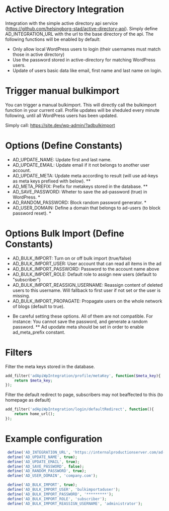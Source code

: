 # Active Directory Integration

Integration with the simple active directory api service (https://github.com/helsingborg-stad/active-directory-api). Simply define AD_INTEGRATION_URL with the url to the base directory of the api. The following functions will be enabled by default: 

- Only allow local WordPress users to login (their usernames must match those in active directory)
- Use the password stored in active-directory for matching WordPress users. 
- Update of users basic data like email, first name and last name on login. 

# Trigger manual bulkimport
You can trigger a manual bulkimport. This will directly call the bulkimport function in your current call. Profile updates will be sheduled every minute following, until all WordPress users has been updated. 

Simply call: https://site.dev/wp-admin/?adbulkimport

# Options (Define Constants)
- AD_UPDATE_NAME: Update first and last name. 
- AD_UPDATE_EMAIL: Update email if it not belongs to another user account. 
- AD_UPDATE_META: Update meta according to result (will use ad-keys as meta keys prefixed with below). **
- AD_META_PREFIX: Prefix for metakeys stored in the database. **
- AD_SAVE_PASSWORD: Wheter to save the ad-password (true) in WordPress. *
- AD_RANDOM_PASSWORD: Block random password generator. *
- AD_USER_DOMAIN: Define a domain that belongs to ad-users (to block password reset). *

# Options Bulk Import (Define Constants)
- AD_BULK_IMPORT: Turn on or off bulk import (true/false)
- AD_BULK_IMPORT_USER: User account that can read all items in the ad
- AD_BULK_IMPORT_PASSWORD: Password to the account name above
- AD_BULK_IMPORT_ROLE: Default role to assign new users (default to "subscriber")
- AD_BULK_IMPORT_REASSIGN_USERNAME: Reassign content of deleted users to this username. Will fallback to first user if not set or the user is missing. 
- AD_BULK_IMPORT_PROPAGATE: Propagate users on the whole network of blogs (default to true). 

* Be careful setting these options. All of them are not compatible. For instance: You cannot save the password, and generate a random password.
** Ad upodate meta should be set in order to enable ad_meta_prefix constant. 

# Filters 
Filter the meta keys stored in the database. 
```php
add_filter('adApiWpIntegration/profile/metaKey', function($meta_key){
    return $meta_key; 
}); 
```

Filter the default redirect to page, subscribers may not beaffected to this (to homepage as default)
```php
add_filter('adApiWpIntegration/login/defaultRedirect', function(){
    return home_url();
}); 
```


# Example configuration 
```php
 define('AD_INTEGRATION_URL', 'https://internalproductionserver.com/ad-api/');
 define('AD_UPDATE_NAME', true);
 define('AD_UPDATE_EMAIL', true);
 define('AD_SAVE_PASSWORD', false);
 define('AD_RANDOM_PASSWORD', true);
 define('AD_USER_DOMAIN', 'company.com');

 define('AD_BULK_IMPORT', true);
 define('AD_BULK_IMPORT_USER', 'bulkimportaduser');
 define('AD_BULK_IMPORT_PASSWORD', '*********');
 define('AD_BULK_IMPORT_ROLE', 'subscriber');
 define('AD_BULK_IMPORT_REASSIGN_USERNAME', 'administrator');
```
